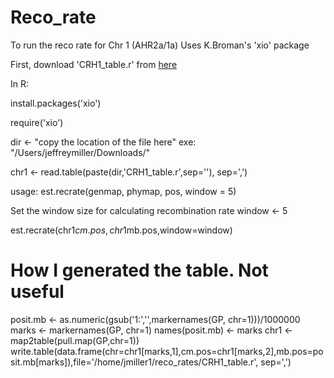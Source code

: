 # Reco_rate

To run the reco rate for Chr 1 (AHR2a/1a)
Uses K.Broman's 'xio' package

First, download 'CRH1_table.r' from [here](https://github.com/jthmiller/Reco_rate/blob/master/CRH1_table.r)

In R:

install.packages('xio')

require('xio')

dir <- "copy the location of the file here"
exe: "/Users/jeffreymiller/Downloads/"

chr1 <- read.table(paste(dir,'CRH1_table.r',sep=''), sep=',')

usage: est.recrate(genmap, phymap, pos, window = 5)

Set the window size for calculating recombination rate
window <- 5

est.recrate(chr1$cm.pos,chr1$mb.pos,window=window)



# How I generated the table. Not useful
posit.mb <- as.numeric(gsub('1:','',markernames(GP, chr=1)))/1000000
marks <- markernames(GP, chr=1)
names(posit.mb) <- marks
chr1 <- map2table(pull.map(GP,chr=1))
write.table(data.frame(chr=chr1[marks,1],cm.pos=chr1[marks,2],mb.pos=posit.mb[marks]),file='/home/jmiller1/reco_rates/CRH1_table.r', sep=',')



